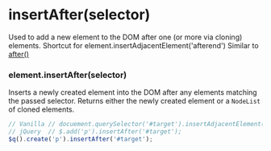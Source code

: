 # insertAfter(selector)
Used to add a new element to the DOM after one (or more via cloning) elements.
Shortcut for element.insertAdjacentElement('afterend')
Similar to [after()](./after.md)

### element.insertAfter(selector)
Inserts a newly created element into the DOM after any elements matching the passed selector.
Returns either the newly created element or a `NodeList` of cloned elements.

```javascript
// Vanilla // docuement.querySelector('#target').insertAdjacentElement('afterend', document.createElement('p'));
// jQuery  // $.add('p').insertAfter('#target');
$q().create('p').insertAfter('#target');
```
